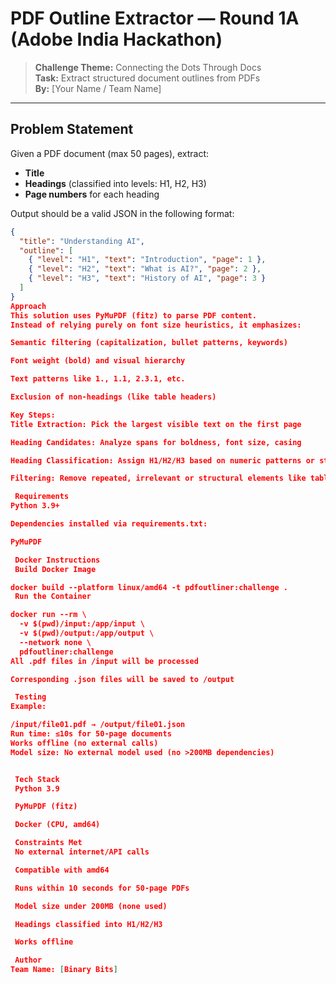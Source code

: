 #  PDF Outline Extractor — Round 1A (Adobe India Hackathon)

> **Challenge Theme:** Connecting the Dots Through Docs  
> **Task:** Extract structured document outlines from PDFs  
> **By:** [Your Name / Team Name]

---

##  Problem Statement

Given a PDF document (max 50 pages), extract:
- **Title**
- **Headings** (classified into levels: H1, H2, H3)
- **Page numbers** for each heading

Output should be a valid JSON in the following format:
```json
{
  "title": "Understanding AI",
  "outline": [
    { "level": "H1", "text": "Introduction", "page": 1 },
    { "level": "H2", "text": "What is AI?", "page": 2 },
    { "level": "H3", "text": "History of AI", "page": 3 }
  ]
}
Approach
This solution uses PyMuPDF (fitz) to parse PDF content.
Instead of relying purely on font size heuristics, it emphasizes:

Semantic filtering (capitalization, bullet patterns, keywords)

Font weight (bold) and visual hierarchy

Text patterns like 1., 1.1, 2.3.1, etc.

Exclusion of non-headings (like table headers)

Key Steps:
Title Extraction: Pick the largest visible text on the first page

Heading Candidates: Analyze spans for boldness, font size, casing

Heading Classification: Assign H1/H2/H3 based on numeric patterns or style

Filtering: Remove repeated, irrelevant or structural elements like table rows

 Requirements
Python 3.9+

Dependencies installed via requirements.txt:

PyMuPDF

 Docker Instructions
 Build Docker Image

docker build --platform linux/amd64 -t pdfoutliner:challenge .
 Run the Container

docker run --rm \
  -v $(pwd)/input:/app/input \
  -v $(pwd)/output:/app/output \
  --network none \
  pdfoutliner:challenge
All .pdf files in /input will be processed

Corresponding .json files will be saved to /output

 Testing
Example:

/input/file01.pdf → /output/file01.json
Run time: ≤10s for 50-page documents
Works offline (no external calls)
Model size: No external model used (no >200MB dependencies)


 Tech Stack
 Python 3.9

 PyMuPDF (fitz)

 Docker (CPU, amd64)

 Constraints Met
 No external internet/API calls

 Compatible with amd64

 Runs within 10 seconds for 50-page PDFs

 Model size under 200MB (none used)

 Headings classified into H1/H2/H3

 Works offline

 Author
Team Name: [Binary Bits]

